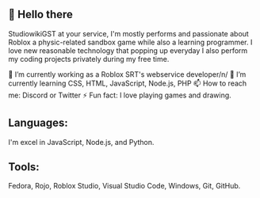 ## 👋 Hello there
StudiowikiGST at your service, I'm mostly performs and passionate about Roblox a physic-related sandbox game while also a learning programmer. I love new reasonable technology that popping up everyday I also perform my coding projects privately during my free time.

🔭 I’m currently working as a Roblox SRT's webservice developer/n/
🌱 I’m currently learning CSS, HTML, JavaScript, Node.js, PHP
📫 How to reach me: Discord or Twitter
⚡ Fun fact: I love playing games and drawing.

## Languages:
I'm excel in JavaScript, Node.js, and Python.	
## Tools:
Fedora, Rojo, Roblox Studio, Visual Studio Code, Windows, Git, GitHub.
